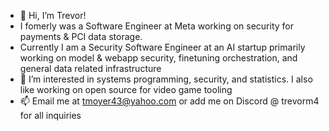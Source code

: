 - 👋 Hi, I’m Trevor!
- I fomerly was a Software Engineer at Meta working on security for payments & PCI data storage.
- Currently I am a Security Software Engineer at an AI startup primarily working on model & webapp security, finetuning orchestration, and general data related infrastructure
- 👀 I’m interested in systems programming, security, and statistics. I also like working on open source for video game tooling
- 📫 Email me at tmoyer43@yahoo.com or add me on Discord @ trevorm4 for all inquiries

<!---
trevorm4/trevorm4 is a ✨ special ✨ repository because its `README.md` (this file) appears on your GitHub profile.
You can click the Preview link to take a look at your changes.
--->
